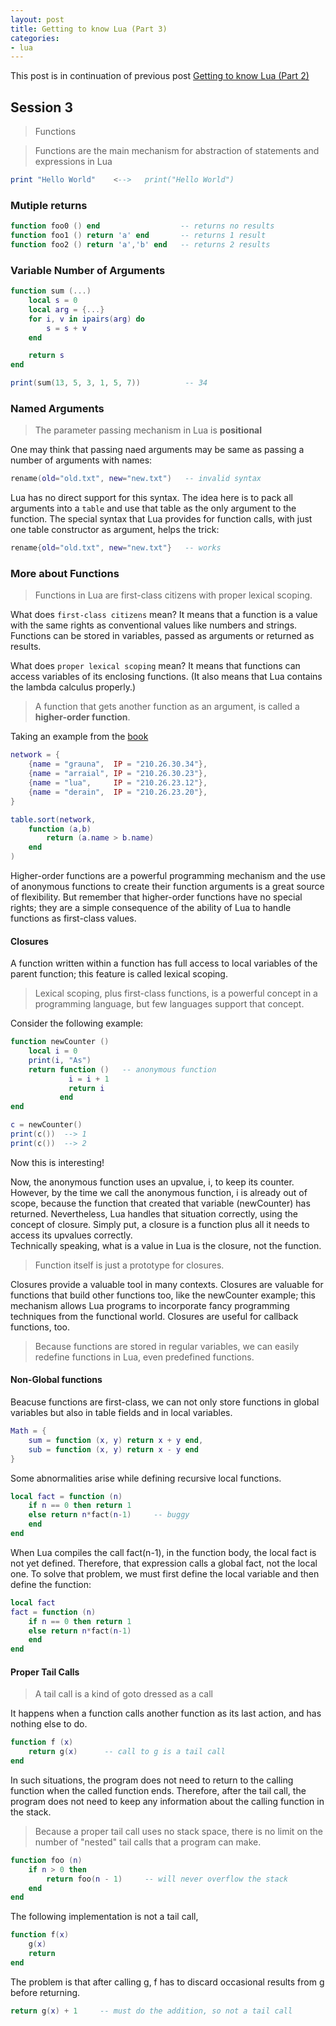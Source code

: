 ```yaml
---
layout: post
title: Getting to know Lua (Part 3)
categories:
- lua
---
```


This post is in continuation of previous post [Getting to know Lua (Part 2)](/lua/2018/01/21/getting-to-know-lua-2)

## Session 3

> Functions

> Functions are the main mechanism for abstraction of statements and expressions in Lua

```lua
print "Hello World"    <-->   print("Hello World")
```

### Mutiple returns

```lua
function foo0 () end                  -- returns no results
function foo1 () return 'a' end       -- returns 1 result
function foo2 () return 'a','b' end   -- returns 2 results
```

### Variable Number of Arguments

```lua
function sum (...)
    local s = 0
    local arg = {...}
    for i, v in ipairs(arg) do
        s = s + v
    end

    return s
end

print(sum(13, 5, 3, 1, 5, 7))          -- 34
```

### Named Arguments

> The parameter passing mechanism in Lua is **positional**

One may think that passing naed arguments may be same as passing a number of arguments with names:

```lua
rename(old="old.txt", new="new.txt")   -- invalid syntax
```

Lua has no direct support for this syntax. The idea here is to pack all arguments into a `table` and use that table as the only argument to the function. The special syntax that Lua provides for function calls, with just one table constructor as argument, helps the trick:

```lua
rename{old="old.txt", new="new.txt"}   -- works
```

### More about Functions

> Functions in Lua are first-class citizens with proper lexical scoping.

What does `first-class citizens` mean? It means that a function is a value with the same rights as conventional values like numbers and strings. Functions can be stored in variables, passed as arguments or returned as results.

What does `proper lexical scoping` mean? It means that functions can access variables of its enclosing functions. (It also means that Lua contains the lambda calculus properly.)

> A function that gets another function as an argument, is called a **higher-order function**.

Taking an example from the [book](https://www.lua.org/pil/6.html)
```lua
network = {
    {name = "grauna",  IP = "210.26.30.34"},
    {name = "arraial", IP = "210.26.30.23"},
    {name = "lua",     IP = "210.26.23.12"},
    {name = "derain",  IP = "210.26.23.20"},
}

table.sort(network, 
    function (a,b)
        return (a.name > b.name)
    end
)
```

Higher-order functions are a powerful programming mechanism and the use of anonymous functions to create their function arguments is a great source of flexibility. But remember that higher-order functions have no special rights; they are a simple consequence of the ability of Lua to handle functions as first-class values.

#### Closures

A function written within a function has full access to local variables of the parent function; this feature is called lexical scoping.  

> Lexical scoping, plus first-class functions, is a powerful concept in a programming language, but few languages support that concept.

Consider the following example:

```lua
function newCounter ()
    local i = 0
    print(i, "As")
    return function ()   -- anonymous function
             i = i + 1
             return i
           end
end

c = newCounter()
print(c())  --> 1
print(c())  --> 2
```

Now this is interesting! 

Now, the anonymous function uses an upvalue, i, to keep its counter. However, by the time we call the anonymous function, i is already out of scope, because the function that created that variable (newCounter) has returned. Nevertheless, Lua handles that situation correctly, using the concept of closure. Simply put, a closure is a function plus all it needs to access its upvalues correctly.  
Technically speaking, what is a value in Lua is the closure, not the function.

> Function itself is just a prototype for closures.

Closures provide a valuable tool in many contexts. Closures are valuable for functions that build other functions too, like the newCounter example; this mechanism allows Lua programs to incorporate fancy programming techniques from the functional world. Closures are useful for callback functions, too.

> Because functions are stored in regular variables, we can easily redefine functions in Lua, even predefined functions. 

#### Non-Global functions

Beacuse functions are first-class, we can not only store functions in global variables but also in table fields and in local variables.

```lua
Math = {
    sum = function (x, y) return x + y end,
    sub = function (x, y) return x - y end
}
```

Some abnormalities arise while defining recursive local functions.

```lua
local fact = function (n)
    if n == 0 then return 1
    else return n*fact(n-1)     -- buggy
    end
end
```

When Lua compiles the call fact(n-1), in the function body, the local fact is not yet defined. Therefore, that expression calls a global fact, not the local one. To solve that problem, we must first define the local variable and then define the function:

```lua
local fact
fact = function (n)
    if n == 0 then return 1
    else return n*fact(n-1)
    end
end
```

#### Proper Tail Calls

> A tail call is a kind of goto dressed as a call

It happens when a function calls another function as its last action, and has nothing else to do.

```lua
function f (x)
    return g(x)      -- call to g is a tail call
end
```

In such situations, the program does not need to return to the calling function when the called function ends. Therefore, after the tail call, the program does not need to keep any information about the calling function in the stack.

> Because a proper tail call uses no stack space, there is no limit on the number of "nested" tail calls that a program can make.

```lua
function foo (n)
    if n > 0 then 
        return foo(n - 1)     -- will never overflow the stack
    end
end
```

The following implementation is not a tail call,

```lua
function f(x)
    g(x)
    return
end
```

The problem is that after calling g, f has to discard occasional results from g before returning.

```lua
return g(x) + 1     -- must do the addition, so not a tail call
```


